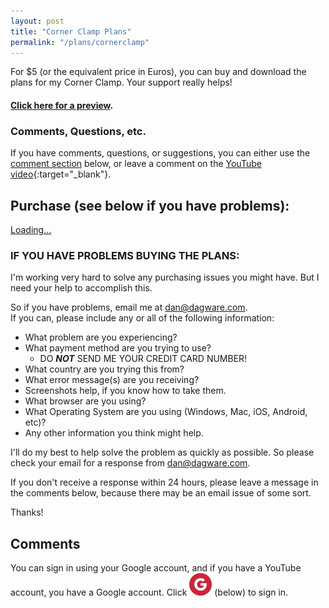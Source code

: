 ```yaml
---
layout: post
title: "Corner Clamp Plans"
permalink: "/plans/cornerclamp"
---
```


For $5 (or the equivalent price in Euros), you can buy and download the plans for my Corner Clamp. Your support really helps!

#### [Click here for a preview](/plans/cornerclamp/preview).

### Comments, Questions, etc.

If you have comments, questions, or suggestions, you can either use the [comment section](#comments) below, or leave a comment on the [YouTube video](https://youtu.be/X4BSyZuc-ak){:target="_blank"}.

## Purchase (see below if you have problems):
<script src="https://gumroad.com/js/gumroad-embed.js"></script>
<div class="gumroad-product-embed" data-gumroad-product-id="uqFKi"><a href="https://gumroad.com/l/uqFKi">Loading...</a></div>

### IF YOU HAVE PROBLEMS BUYING THE PLANS:

I'm working very hard to solve any purchasing issues you might have. But I need your help to accomplish this.

So if you have problems, email me at <dan@dagware.com>. <br/>
If you can, please include any or all of the following information:

* What problem are you experiencing?
* What payment method are you trying to use?
   * DO **_NOT_** SEND ME YOUR CREDIT CARD NUMBER!
* What country are you trying this from?
* What error message(s) are you receiving?
* Screenshots help, if you know how to take them.
* What browser are you using?
* What Operating System are you using (Windows, Mac, iOS, Android, etc)?
* Any other information you think might help.

I'll do my best to help solve the problem as quickly as possible. So please check your email for a response from dan@dagware.com.

If you don't receive a response within 24 hours, please leave a message in the comments below, because there may be an email issue of some sort.

Thanks!

<a name="comments"></a>
## Comments
You can sign in using your Google account, and if you have a YouTube account, you have a Google account. Click ![the "G" icon](/assets/images/google_g_icon_36.png) (below) to sign in.
